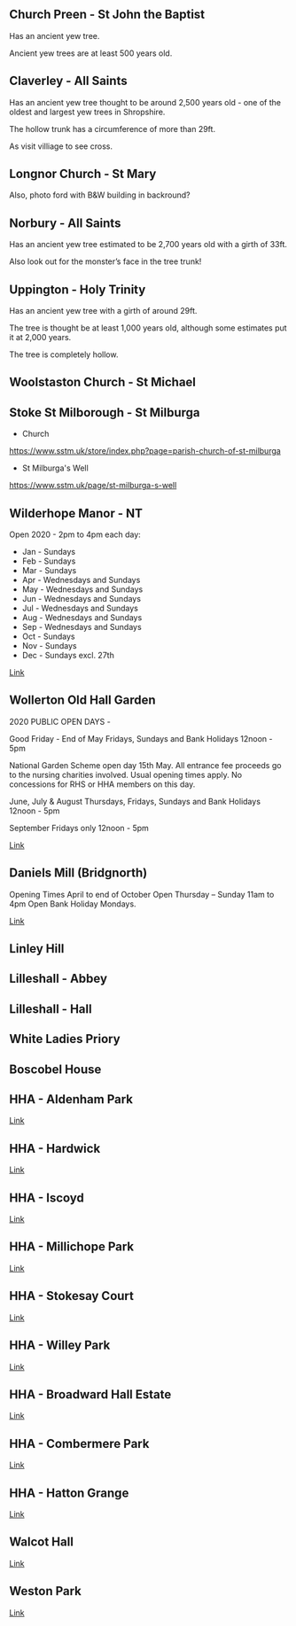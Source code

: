 ## Church Preen - St John the Baptist

Has an ancient yew tree.

Ancient yew trees are at least 500 years old.

## Claverley - All Saints

Has an ancient yew tree thought to be around 2,500 years old  - one of the oldest and largest yew trees in Shropshire.

The hollow trunk has a circumference of more than 29ft.

As visit villiage to see cross.

## Longnor Church - St Mary

Also, photo ford with B&W building in backround?

## Norbury - All Saints

Has an ancient yew tree estimated to be 2,700 years old with a girth of 33ft.

Also look out for the monster’s face in the tree trunk!

## Uppington - Holy Trinity

Has an ancient yew tree with a girth of around 29ft.

The tree is thought be at least 1,000 years old, although some estimates put it at 2,000 years.

The tree is completely hollow.

## Woolstaston Church - St Michael

## Stoke St Milborough - St Milburga

- Church

https://www.sstm.uk/store/index.php?page=parish-church-of-st-milburga

- St Milburga's Well

https://www.sstm.uk/page/st-milburga-s-well

## Wilderhope Manor - NT

Open 2020 - 2pm to 4pm each day:
- Jan - Sundays
- Feb - Sundays
- Mar - Sundays
- Apr - Wednesdays and Sundays
- May - Wednesdays and Sundays
- Jun - Wednesdays and Sundays
- Jul - Wednesdays and Sundays
- Aug - Wednesdays and Sundays
- Sep - Wednesdays and Sundays
- Oct - Sundays
- Nov - Sundays
- Dec - Sundays excl. 27th

[Link](https://www.nationaltrust.org.uk/wilderhope-manor)

## Wollerton Old Hall Garden

2020 PUBLIC OPEN DAYS -

Good Friday - End of May
Fridays, Sundays and Bank Holidays 12noon - 5pm

National Garden Scheme open day 15th May. All entrance fee proceeds go to the nursing charities involved. Usual opening times apply. No concessions for RHS or HHA members on this day.

June, July & August
Thursdays, Fridays, Sundays and Bank Holidays 12noon - 5pm
 
September
Fridays only 12noon - 5pm

[Link](http://www.wollertonoldhallgarden.com/)

## Daniels Mill (Bridgnorth)

Opening Times
April to end of October
Open Thursday – Sunday 11am to 4pm
Open Bank Holiday Mondays.

[Link](https://www.danielsmill.co.uk/)

## Linley Hill

## Lilleshall - Abbey

## Lilleshall - Hall

## White Ladies Priory

## Boscobel House



## HHA - Aldenham Park

[Link](https://www.historichouses.org/houses/house-listing/aldenham-park.html)

## HHA - Hardwick

[Link](https://www.historichouses.org/houses/house-listing/hardwick.html)

## HHA - Iscoyd

[Link](https://www.historichouses.org/houses/house-listing/iscoyd-park.html)

## HHA - Millichope Park

[Link](https://www.historichouses.org/houses/house-listing/millichope-park.html)

## HHA - Stokesay Court

[Link](https://www.historichouses.org/houses/house-listing/stokesay-court.html)

## HHA - Willey Park

[Link](https://www.historichouses.org/houses/house-listing/willey-park.html)

## HHA - Broadward Hall Estate

[Link](https://www.historichouses.org/houses/house-listing/broadward-hall-estate.html)

## HHA - Combermere Park

[Link](https://www.historichouses.org/houses/house-listing/combermere-abbey.html)

## HHA - Hatton Grange

[Link](https://www.historichouses.org/houses/house-listing/hatton-grange.html)

## Walcot Hall

[Link](https://www.historichouses.org/houses/house-listing/walcot-hall.html)

## Weston Park

[Link](https://www.historichouses.org/houses/house-listing/weston-park.html)

